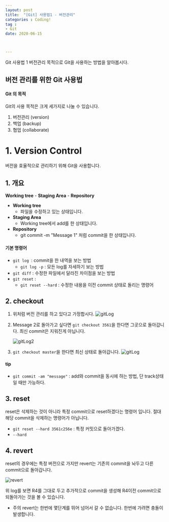 ```yaml
---
layout: post
title:  "[Git] 사용법1 - 버전관리"
categories : Coding!
tag :
- Git
date: 2020-06-15



---
```


Git 사용법 1
버전관리 목적으로 Git을 사용하는 방법을 알아봅시다.

<!-- more -->

## 버전 관리를 위한 Git 사용법 

#### Git 의 목적

Git의 사용 목적은 크게 세가지로 나눌 수 있습니다.

1. 버전관리 (version)
2. 백업 (backup)
3. 협업 (collaborate)

# 1. Version Control

버전을 효율적으로 관리하기 위해 Git을 사용합니다.

## 1. 개요

**Working tree** - **Staging Area** - **Repository**

* **Working tree**
  * 파일을 수정하고 있는 상태입니다.
* **Staging Area**
  * Working tree에서 add를 한 상태입니다.
* **Repository**
  * git commit -m "Message 1" 처럼 commit을 한 상태입니다.

#### 기본 명령어

* `git log `: commit을 한 내역을 보는 방법
  * `git log -p` : 모든 log를 자세하기 보는 방법
* `git diff` : 수정한 파일에서 달라진 차이점을 보는 방법
* `git reset` : 
  * `git reset --hard` : 수정한 내용을 이전 commit 상태로 돌리는 명령어

## 2. checkout



1. 위처럼 버전 관리를 하고 있다고 가정합시다.
   ![gitLog](https://user-images.githubusercontent.com/47456161/84629303-0de53f80-af25-11ea-9d25-1082ab5f7918.png)

2. Message 2로 돌아가고 싶다면 `git checkout 3561`을 한다면 그곳으로 돌아갑니다. 최신 commit은 지워진게 아닙니다.

   ![gitLog2](https://user-images.githubusercontent.com/47456161/84629816-e5aa1080-af25-11ea-8139-0c69a9da47ac.png)

3. `git checkout master`을 한다면 최신 상태로 돌아갑니다.
   ![gitLog](https://user-images.githubusercontent.com/47456161/84629303-0de53f80-af25-11ea-9d25-1082ab5f7918.png)

#### tip

* `git commit -am "message"` : add와 commit을 동시에 하는 방법, 단 track상태일 때만 가능하다.

## 3. reset

reset은 삭제하는 것이 아니라 특정 commit으로 reset하겠다는 명령어 입니다. 절대 해당 commit을 삭제하는 명령어가 아닙니다.

* `git reset --hard 3561c256e` : 특정 커밋으로 돌아가겠다.
* `--hard` 

## 4. revert

reset의 경우에는 특정 버전으로 가지만 revert는 기존의 commit을 놔두고 다른 commit으로 돌아갑니다.

![revert](https://user-images.githubusercontent.com/47456161/84739656-fb333f00-afe6-11ea-8d94-f9f1411f17a0.png)

위 log를 보면 R4를 그대로 두고 추가적으로 commit을 생성해 R4이전 commit으로 되돌아가는 것을 볼 수 있습니다.

* 주의
  revert는 한번에 몇단계를 뛰어 넘어서 갈 수 없습니다. 한번에 가려면 충돌이 발생합니다.